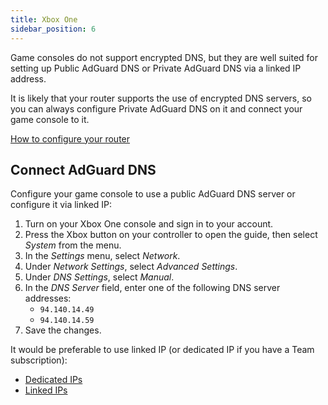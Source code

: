 ```yaml
---
title: Xbox One
sidebar_position: 6
---
```


Game consoles do not support encrypted DNS, but they are well suited for setting up Public AdGuard DNS or Private AdGuard DNS via a linked IP address.

It is likely that your router supports the use of encrypted DNS servers, so you can always configure Private AdGuard DNS on it and connect your game console to it.

[How to configure your router](/private-dns/connect-devices/routers/routers.md)

## Connect AdGuard DNS

Configure your game console to use a public AdGuard DNS server or configure it via linked IP:

1. Turn on your Xbox One console and sign in to your account.
1. Press the Xbox button on your controller to open the guide, then select *System* from the menu.
1. In the *Settings* menu, select *Network*.
1. Under *Network Settings*, select *Advanced Settings*.
1. Under *DNS Settings*, select *Manual*.
1. In the *DNS Server* field, enter one of the following DNS server addresses:
    - `94.140.14.49`
    - `94.140.14.59`
1. Save the changes.

It would be preferable to use linked IP (or dedicated IP if you have a Team subscription):

- [Dedicated IPs](/private-dns/connect-devices/other-options/dedicated-ip.md)
- [Linked IPs](/private-dns/connect-devices/other-options/linked-ip.md)
